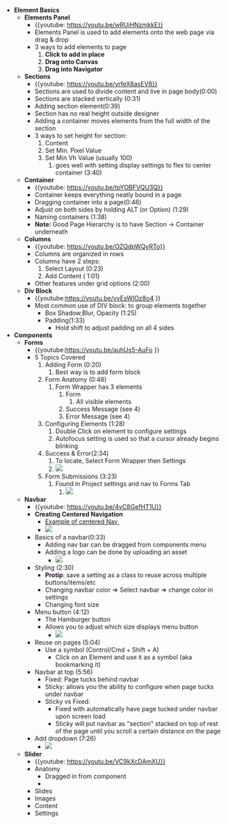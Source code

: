 - **Element Basics**
    - **Elements Panel**
        - {{youtube: https://youtu.be/wRUiHNzmkkE}}
        - Elements Panel is used to add elements onto the web page via drag & drop
        -  3 ways to add elements to page
            1. **Click to add in place**
            2. **Drag onto Canvas**
            3. **Drag into Navigator**
    - **Sections**
        - {{youtube: https://youtu.be/vrfeX8asEV8}}
        - Sections are used to divide content and live in page body(0:00)
        - Sections are stacked vertically (0:31)
        - Adding section element(0:39)
        - Section has no real height outside designer
        - Adding a container moves elements from the full width of the section
        - 3 ways to set height for section:
            1. Content
            2. Set Min. Pixel Value
            3. Set Min Vh Value (usually 100) 
                1. goes well with setting display settings to flex to center container (3:40)
    - **Container**
        - {{youtube: https://youtu.be/tpYOBFVQU3Q}}
        - Container keeps everything neatly bound in a page
        - Dragging container into a page(0:46)
        - Adjust  on both sides by holding ALT (or Option) (1:29)
        - Naming containers (1:38)
        - **Note:** Good Page Hierarchy is to have Section -> Container underneath
    - **Columns**
        - {{youtube: https://youtu.be/OZQdpWQyRTo}}
        -  Columns are organized in rows
        - Columns have 2 steps:
            1. Select Layout (0:23)
            2. Add Content ( 1:01)
        - Other features under grid options (2:00)
    - **Div Block**
        - {{youtube:https://youtu.be/yvEsWIOz8o4 }}
        - Most common use of DIV block: to group elements together
            - Box Shadow,Blur, Opacity (1:25)
            - Padding(1:33)
                - Hold shift to adjust padding on all 4 sides
- **Components**
    - **Forms**
        - {{youtube:https://youtu.be/auhUs5-AuFo }}
        - 5 Topics Covered
            1. Adding Form (0:20)
                1. Best way is to add form block
            2. Form Anatomy (0:48)
                1. Form Wrapper has 3 elements
                    1. Form
                        1. All visible elements
                    2. Success Message (see 4)
                    3. Error Message (see 4)
            3. Configuring Elements (1:28)
                1. Double Click on element to configure settings
                2. Autofocus setting is used so that a cursor already begins blinking
            4. Success & Error(2:34)
                1. To locate, Select Form Wrapper then Settings
                2. ![](https://firebasestorage.googleapis.com/v0/b/firescript-577a2.appspot.com/o/imgs%2Fapp%2Fandyjgao%2FWmXdYQx-OR?alt=media&token=bd61e41a-d49b-473a-979c-f967cbc9bf17)
            5. Form Submissions (3:23)
                1. Found in Project settings and nav to Forms Tab
                    1. ![](https://firebasestorage.googleapis.com/v0/b/firescript-577a2.appspot.com/o/imgs%2Fapp%2Fandyjgao%2FOIqgmR4s6h?alt=media&token=9615ab9e-1cb1-404c-a074-fd74d79a9b16)
    - **Navbar**
        - {{youtube: https://youtu.be/4vC8GefHT1U}}
        - **Creating Centered Navigation**
            - [Example of centered Nav ](http://mill-template.webflow.com/)
            - ![](https://firebasestorage.googleapis.com/v0/b/firescript-577a2.appspot.com/o/imgs%2Fapp%2Fandyjgao%2FTDzHOI7nvW?alt=media&token=a6d5e005-24d5-4af6-b8b0-f83d6ce74b31)
        - Basics of a navbar(0:33)
            - Adding nav bar can be dragged from components menu
            - Adding a logo can be done by uploading an asset
                - ![](https://firebasestorage.googleapis.com/v0/b/firescript-577a2.appspot.com/o/imgs%2Fapp%2Fandyjgao%2FMYsdic4GUH?alt=media&token=7e0d718c-5c01-4cec-833c-cd80594e9d4f)
        - Styling (2:30)
            - **Protip**: save a setting as a class to reuse across multiple buttons/items/etc
            - Changing navbar color => Select navbar => change color in settings
            - Changing font size
        - Menu button (4:12)
            - The Hamburger button
            - Allows you to adjust which size displays menu button
                - ![](https://firebasestorage.googleapis.com/v0/b/firescript-577a2.appspot.com/o/imgs%2Fapp%2Fandyjgao%2FLRvUWPubnL?alt=media&token=d1c26168-ec0b-4f4d-843a-476a17d4ba98)
        - Reuse on pages (5:04)
            - Use a symbol (Control/Cmd + Shift + A) 
                - Click on an Element and use it as a symbol (aka bookmarking it)
        - Navbar at top (5:56)
            - Fixed: Page tucks behind navbar
            - Sticky: allows you the ability to configure when page tucks under navbar
            - Sticky vs Fixed:
                - Fixed with automatically have page tucked under navbar upon screen load
                - Sticky will put navbar as "section" stacked on top of rest of the page until you scroll a certain distance on the page
        - Add dropdown (7:26)
            - ![](https://firebasestorage.googleapis.com/v0/b/firescript-577a2.appspot.com/o/imgs%2Fapp%2Fandyjgao%2FHW7e5yft0p?alt=media&token=101b1be3-47c9-4b86-90ed-d4be9795c885)
    - **Slider**
        - {{youtube: https://youtu.be/VC9kXcDAmXU}}
        - Anatomy
            - Dragged in from component
            - 
        - Slides
        - Images
        - Content
        - Settings
